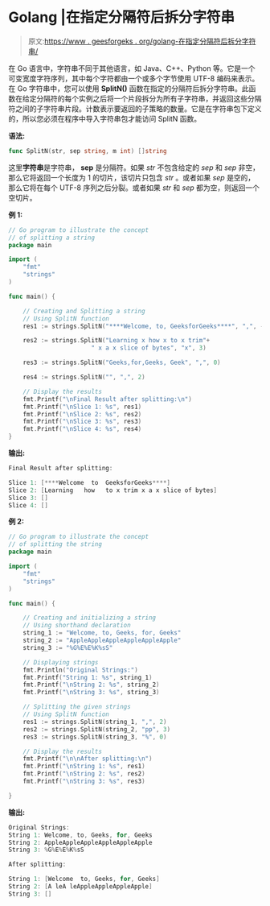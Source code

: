 # Golang |在指定分隔符后拆分字符串

> 原文:[https://www . geesforgeks . org/golang-在指定分隔符后拆分字符串/](https://www.geeksforgeeks.org/golang-splitting-the-string-after-the-specified-separator/)

在 Go 语言中，字符串不同于其他语言，如 Java、C++、Python 等。它是一个可变宽度字符序列，其中每个字符都由一个或多个字节使用 UTF-8 编码来表示。
在 Go 字符串中，您可以使用 **SplitN()** 函数在指定的分隔符后拆分字符串。此函数在给定分隔符的每个实例之后将一个片段拆分为所有子字符串，并返回这些分隔符之间的子字符串片段。计数表示要返回的子策略的数量。它是在字符串包下定义的，所以您必须在程序中导入字符串包才能访问 SplitN 函数。

**语法:**

```go
func SplitN(str, sep string, m int) []string
```

这里**字符串**是字符串， **sep** 是分隔符。如果 *str* 不包含给定的 *sep* 和 *sep* 非空，那么它将返回一个长度为 1 的切片，该切片只包含 *str* 。或者如果 *sep* 是空的，那么它将在每个 UTF-8 序列之后分裂。或者如果 *str* 和 *sep* 都为空，则返回一个空切片。

**例 1:**

```go
// Go program to illustrate the concept
// of splitting a string
package main

import (
    "fmt"
    "strings"
)

func main() {

    // Creating and Splitting a string
    // Using SplitN function
    res1 := strings.SplitN("****Welcome, to, GeeksforGeeks****", ",", -1)

    res2 := strings.SplitN("Learning x how x to x trim"+
                       " x a x slice of bytes", "x", 3)

    res3 := strings.SplitN("Geeks,for,Geeks, Geek", ",", 0)

    res4 := strings.SplitN("", ",", 2)

    // Display the results
    fmt.Printf("\nFinal Result after splitting:\n")
    fmt.Printf("\nSlice 1: %s", res1)
    fmt.Printf("\nSlice 2: %s", res2)
    fmt.Printf("\nSlice 3: %s", res3)
    fmt.Printf("\nSlice 4: %s", res4)
}
```

**输出:**

```go
Final Result after splitting:

Slice 1: [****Welcome  to  GeeksforGeeks****]
Slice 2: [Learning   how   to x trim x a x slice of bytes]
Slice 3: []
Slice 4: []

```

**例 2:**

```go
// Go program to illustrate the concept
// of splitting the string
package main

import (
    "fmt"
    "strings"
)

func main() {

    // Creating and initializing a string
    // Using shorthand declaration
    string_1 := "Welcome, to, Geeks, for, Geeks"
    string_2 := "AppleAppleAppleAppleAppleApple"
    string_3 := "%G%E%E%K%sS"

    // Displaying strings
    fmt.Println("Original Strings:")
    fmt.Printf("String 1: %s", string_1)
    fmt.Printf("\nString 2: %s", string_2)
    fmt.Printf("\nString 3: %s", string_3)

    // Splitting the given strings
    // Using SplitN function
    res1 := strings.SplitN(string_1, ",", 2)
    res2 := strings.SplitN(string_2, "pp", 3)
    res3 := strings.SplitN(string_3, "%", 0)

    // Display the results
    fmt.Printf("\n\nAfter splitting:\n")
    fmt.Printf("\nString 1: %s", res1)
    fmt.Printf("\nString 2: %s", res2)
    fmt.Printf("\nString 3: %s", res3)

}
```

**输出:**

```go
Original Strings:
String 1: Welcome, to, Geeks, for, Geeks
String 2: AppleAppleAppleAppleAppleApple
String 3: %G%E%E%K%sS

After splitting:

String 1: [Welcome  to, Geeks, for, Geeks]
String 2: [A leA leAppleAppleAppleApple]
String 3: []

```